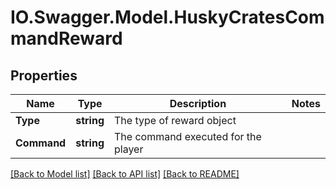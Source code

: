 # IO.Swagger.Model.HuskyCratesCommandReward
## Properties

Name | Type | Description | Notes
------------ | ------------- | ------------- | -------------
**Type** | **string** | The type of reward object | 
**Command** | **string** | The command executed for the player | 

[[Back to Model list]](../README.md#documentation-for-models) [[Back to API list]](../README.md#documentation-for-api-endpoints) [[Back to README]](../README.md)


